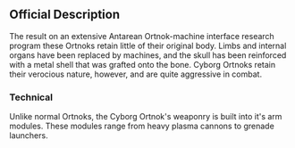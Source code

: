 ## Official Description

The result on an extensive Antarean Ortnok-machine interface research
program these Ortnoks retain little of their original body. Limbs and
internal organs have been replaced by machines, and the skull has been
reinforced with a metal shell that was grafted onto the bone. Cyborg
Ortnoks retain their verocious nature, however, and are quite aggressive
in combat.

### Technical

Unlike normal Ortnoks, the Cyborg Ortnok's weaponry is built into it's
arm modules. These modules range from heavy plasma cannons to grenade
launchers.
